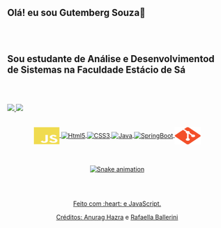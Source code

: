 ## Olá! eu sou Gutemberg Souza👋
<br><br>
## Sou estudante de Análise e Desenvolvimentod de Sistemas na Faculdade Estácio de Sá 
<br><br>
<div>
  <a href="https://github.com/GutembergSouza">
  <img height="180em" src="https://github-readme-stats.vercel.app/api?username=GutembergSouza&amp;show_icons=true&amp;theme=dark&amp;include_all_commits=true&amp;count_private=true" style="max-width: 100%;">  
  <img height="180em" src="https://github-readme-stats.vercel.app/api/top-langs/?username=GutembergSouza&amp;layout=compact&amp;langs_count=7&amp;theme=dark" style="max-width: 100%;">

</div><br><br>


<div align="center" valign="top"> 
  <img align="center" alt="Js" height="40" width="60" src="https://raw.githubusercontent.com/devicons/devicon/master/icons/javascript/javascript-plain.svg">
  <img align="center" alt="Html5" height="40" width="60" src="https://cdn.jsdelivr.net/gh/devicons/devicon/icons/html5/html5-original.svg" />       
  <img align="center" alt="CSS3" height="40" width="60" src="https://cdn.jsdelivr.net/gh/devicons/devicon/icons/css3/css3-original.svg" />          
  <img align="center" alt="Java" height="40" width="60" src="https://cdn.jsdelivr.net/gh/devicons/devicon/icons/java/java-original.svg" />
  <img align="center" alt="SpringBoot" height="40" width="60" src="https://cdn.jsdelivr.net/gh/devicons/devicon/icons/spring/spring-original.svg" />
  <img align="center" alt="Git" height="40" width="60" src="https://raw.githubusercontent.com/devicons/devicon/master/icons/git/git-original.svg">
</div>
  <br><br>

<div align="center">
  
  ![Snake animation](https://github.com/GutembergSouza/GutembergSouza/blob/output/github-contribution-grid-snake.svg)
  
</div>
  <br><br>

<div align="center">
  <p>Feito com :heart: e JavaScript.</p>
  <p>Créditos: <a href="https://github.com/anuraghazra/github-readme-stats">Anurag Hazra</a> e <a href="https://github.com/rafaballerini">Rafaella Ballerini</a></p>
</div>

